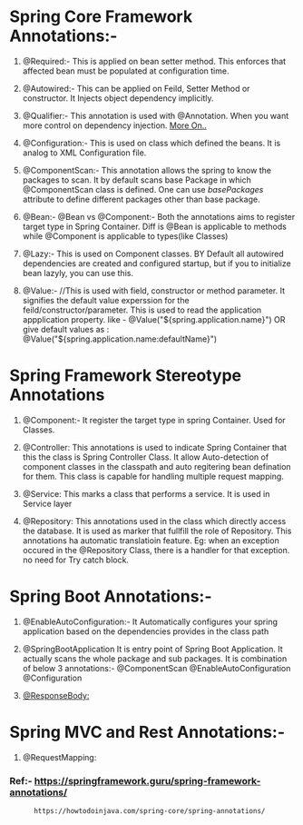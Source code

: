 # Spring Core Framework Annotations:-
1.	@Required:-
	This is applied on bean setter method. This enforces that affected bean must be populated at configuration time.

2. @Autowired:-
	This can be applied on Feild, Setter Method or constructor. It Injects object dependency implicitly.

3.	@Qualifier:-
	This annotation is used with @Annotation. When you want more control on dependency injection.
	[More On..](https://springframework.guru/spring-framework-annotations/)

4. @Configuration:-
	This is used on class which defined the beans. It is analog to XML Configuration file.
	
5. @ComponentScan:-
	This annotation allows the spring to know the packages to scan. It by default scans base Package in which @ComponentScan class is defined.
	One can use *basePackages* attribute to define different packages other than base package.

6.	@Bean:-
	@Bean vs @Component:-
	Both the annotations aims to register target type in Spring Container. 
	Diff is @Bean is applicable to methods while @Component is applicable to types(like Classes)
		
7. 	@Lazy:-
	This is used on Component classes. BY Default all autowired dependencies are created  and configured startup, but if you to initialize bean lazyly, you can use this.

8. @Value:-
	//This is used with field, constructor or method parameter. It signifies the default value experssion for the feild/constructor/parameter.
	This is used to read the application appplication property.
	like - @Value("${spring.application.name}")
			OR
	give default values as :
	@Value("${spring.application.name:defaultName}")

# Spring Framework Stereotype Annotations
1. @Component:-
	It register the target type in spring Container. Used for Classes.

2. @Controller:
	This annotations is used to indicate Spring Container that this the class is Spring Controller Class.
	It allow Auto-detection of component classes in the classpath and auto regitering bean defination for them.
	This class is capable for handling multiple request mapping.

3. @Service:
	This marks a class that performs a service. It is used in Service layer
	
4. @Repository:
	This annotations used in the class which directly access the database. It is used as marker that fullfill the role of Repository.
	This annotations ha automatic translatioin feature. Eg: when an exception occured in the @Repository Class, there is a handler for that exception. no need for Try catch block.

# Spring Boot Annotations:-

1. @EnableAutoConfiguration:-
	It Automatically configures your spring application based on the dependencies provides in the class path

2.	@SpringBootApplication
	It is entry point of Spring Boot Application. It actually scans the whole package and sub packages.
	It is combination of below 3 annotations:-
	@ComponentScan
	@EnableAutoConfiguration
	@Configuration

3. [@ResponseBody:](https://www.baeldung.com/spring-request-response-body)
	
# Spring MVC and Rest Annotations:-
1. @RequestMapping:
	
	

### Ref:- https://springframework.guru/spring-framework-annotations/
		  https://howtodoinjava.com/spring-core/spring-annotations/
		  
